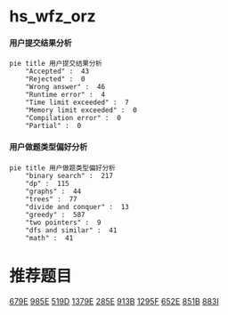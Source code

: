 # hs_wfz_orz

<!-- tabs:start -->



#### **用户提交结果分析**

```mermaid
pie title 用户提交结果分析
    "Accepted" :  43
    "Rejected" :  0
    "Wrong answer" :  46
    "Runtime error" :  4
    "Time limit exceeded" :  7
    "Memory limit exceeded" :  0
    "Compilation error" :  0
    "Partial" :  0
```

#### **用户做题类型偏好分析**

```mermaid
pie title 用户做题类型偏好分析
    "binary search" :  217
    "dp" :  115
    "graphs" :  44
    "trees" :  77
    "divide and conquer" :  13
    "greedy" :  587
    "two pointers" :  9
    "dfs and similar" :  41
    "math" :  41
```



<!-- tabs:end -->
# 推荐题目
[679E](https://codeforces.com/contest/679/problem/E)
[985E](https://codeforces.com/contest/985/problem/E)
[519D](https://codeforces.com/contest/519/problem/D)
[1379E](https://codeforces.com/contest/1379/problem/E)
[285E](https://codeforces.com/contest/285/problem/E)
[913B](https://codeforces.com/contest/913/problem/B)
[1295F](https://codeforces.com/contest/1295/problem/F)
[652E](https://codeforces.com/contest/652/problem/E)
[851B](https://codeforces.com/contest/851/problem/B)
[883I](https://codeforces.com/contest/883/problem/I)
